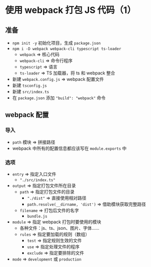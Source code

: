 # 使用 webpack 打包 JS 代码（1）

## 准备

- `npm init -y` 初始化项目，生成 `package.json`
- `npm i -D webpack webpack-cli typescript ts-loader`
  - `webpack` => 核心代码
  - `webpack-cli` => 命令行程序
  - `typescript` => 语言
  - `ts-loader` => TS 加载器，将 ts 和 webpack 整合
- 新建 `webpack.config.js` => webpack 配置文件
- 新建 `tsconfig.js`
- 新建 `src/index.ts`
- 在 `package.json` 添加 `"build": "webpack"` 命令

## webpack 配置

### 导入

- `path` 模块 => 拼接路径
- webpack 中所有的配置信息都应该写在 `module.exports` 中

### 选项

- `entry` => 指定入口文件
  - `"./src/index.ts"`
- `output` => 指定打包文件所在目录
  - `path` => 指定打包文件的目录
    - `"./dist"` => 直接使用相对路径
    - `path.resolve(__dirname, 'dist')` => 借助模块获取完整路径
  - `filename` => 打包后文件的名字
    - `bundle.js`
- `module` => 指定 webpack 打包时要使用的模块
  - 各种文件：js、ts、json、图片、字体……
  - `rules` => 指定要加载的规则（数组）
    - `test` => 指定规则生效的文件
    - `use` => 指定处理文件的程序
    - `exclude` => 指定要排除的文件
- `mode` => `development` 或 `production`

